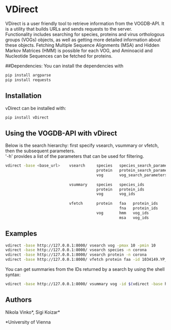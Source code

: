 # VDirect

VDirect is a user friendly tool to retrieve information from the VOGDB-API. It is a utility that builds URLs and sends requests to the server. <br>
Functionality includes searching for species, proteins and virus orthologous groups (VOGs) objects, as well as getting more detailed information about these objects.
Fetching Multiple Sequence Alignments (MSA) and Hidden Markov Matrices (HMM) is possible for each VOG, and Aminoacid and Nucleotide Sequences can be fetched for proteins.

##Dependencies:
You can install the dependencies with
```bash
pip install argparse
pip install requests
```

## Installation
vDirect can be installed with:
```bash
pip install vDirect
```

## Using the VOGDB-API with vDirect

Below is the search hierarchy: first specify vsearch, vsummary or vfetch, then the subsequent parameters.<br/>
'-h' provides a list of the parameters that can be used for filtering.
```bash
vdirect -base <base_url>    vsearch     species   species_search_parameters
                                        protein   protein_search_parameters
                                        vog       vog_search_parameters
                 
                            vsummary    species   species_ids
                                        protein   protein_ids
                                        vog       vog_ids
                 
                            vfetch      protein   faa   protein_ids
                                                  fna   protein_ids
                                        vog       hmm   vog_ids
                                                  msa   vog_ids
```
## Examples
```bash
vdirect -base http://127.0.0.1:8000/ vsearch vog -pmax 10 -pmin 10
vdirect -base http://127.0.0.1:8000/ vsearch species -n corona
vdirect -base http://127.0.0.1:8000/ vsearch protein -n corona
vdirect -base http://127.0.0.1:8000/ vfetch protein faa -id 1034149.YP_009198699.1
```
You can get summaries from the IDs returned by a search by using the shell syntax:
```bash
vdirect -base http://127.0.0.1:8000/ vsummary vog -id $(vdirect -base http://127.0.0.1:8000/ vsearch vog -pmax 100 -pmin 100)
```
## Authors

Nikola Vinko*, Sigi Koizar*

*University of Vienna

